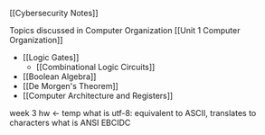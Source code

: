 
[[Cybersecurity Notes]]

Topics discussed in Computer Organization
[[Unit 1 Computer Organization]]
- [[Logic Gates]]
	- [[Combinational Logic Circuits]]
- [[Boolean Algebra]] 
- [[De Morgen's Theorem]]
- [[Computer Architecture and Registers]]


week 3 hw <- temp
what is utf-8: equivalent to ASCII, translates to characters
what is ANSI
EBCIDC  